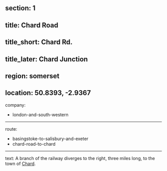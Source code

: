 ﻿section: 1
----
title: Chard Road
----
title_short: Chard Rd.
----
title_later: Chard Junction
----
region: somerset
----
location: 50.8393, -2.9367
----
company:
- london-and-south-western
----
route:
- basingstoke-to-salisbury-and-exeter
- chard-road-to-chard
----
text: A branch of the railway diverges to the right, three miles long, to the town of [Chard](/stations/chard).
